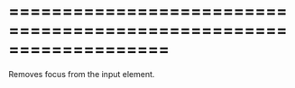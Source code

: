 <!--**
/*-------------------------------------------
    Auto-generated file. Do not modify.
-------------------------------------------

**-->
===================================================================
===================================================================

<!--shortDescription-->
Removes focus from the input element.
<!--/shortDescription-->

<!--fullDescription-->

<!--/fullDescription-->